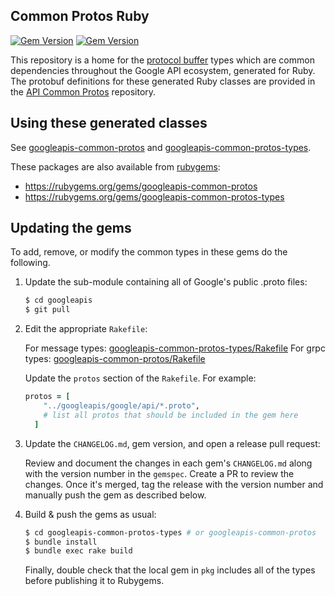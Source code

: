 ## Common Protos Ruby

[![Gem Version](https://badge.fury.io/rb/googleapis-common-protos.svg)](https://badge.fury.io/rb/googleapis-common-protos) [![Gem Version](https://badge.fury.io/rb/googleapis-common-protos-types.svg)](https://badge.fury.io/rb/googleapis-common-protos-types)

This repository is a home for the [protocol buffer](https://developers.google.com/protocol-buffers/) types which are
common dependencies throughout the Google API ecosystem, generated for Ruby.
The protobuf definitions for these generated Ruby classes are provided in the
[API Common Protos](https://github.com/googleapis/api-common-protos) repository.

## Using these generated classes

See [googleapis-common-protos](googleapis-common-protos/README.md) and [googleapis-common-protos-types](googleapis-common-protos-types/README.md).

These packages are also available from [rubygems](https://rubygems.org):
  + https://rubygems.org/gems/googleapis-common-protos
  + https://rubygems.org/gems/googleapis-common-protos-types

## Updating the gems

To add, remove, or modify the common types in these gems do the following.

1. Update the sub-module containing all of Google's public .proto files:

    ```bash
    $ cd googleapis
    $ git pull
    ```

1. Edit the appropriate `Rakefile`:

    For message types: [googleapis-common-protos-types/Rakefile](googleapis-common-protos-types/Rakefile)
    For grpc types: [googleapis-common-protos/Rakefile](googleapis-common-protos/Rakefile)

    Update the `protos` section of the `Rakefile`. For example:

    ```ruby
    protos = [
        "../googleapis/google/api/*.proto",
        # list all protos that should be included in the gem here
      ]
    ```

1. Update the `CHANGELOG.md`, gem version, and open a release pull request:

   Review and document the changes in each gem's `CHANGELOG.md` along with the version number in the `gemspec`.
   Create a PR to review the changes. Once it's merged, tag the release with the version number and manually push the gem as described below.

1. Build & push the gems as usual:

    ```bash
    $ cd googleapis-common-protos-types # or googleapis-common-protos
    $ bundle install
    $ bundle exec rake build
    ```

    Finally, double check that the local gem in `pkg` includes all of the types before publishing it to Rubygems.
